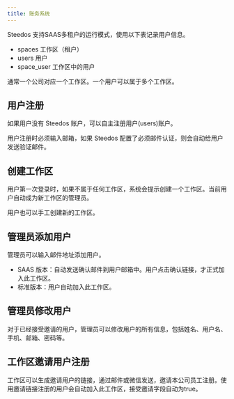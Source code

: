 ```yaml
---
title: 账务系统
---
```


Steedos 支持SAAS多租户的运行模式，使用以下表记录用户信息。

- spaces 工作区（租户）
- users 用户
- space_user 工作区中的用户

通常一个公司对应一个工作区。一个用户可以属于多个工作区。

## 用户注册

如果用户没有 Steedos 账户，可以自主注册用户(users)账户。

用户注册时必须输入邮箱，如果 Steedos 配置了必须邮件认证，则会自动给用户发送验证邮件。

## 创建工作区

用户第一次登录时，如果不属于任何工作区，系统会提示创建一个工作区。当前用户自动成为新工作区的管理员。

用户也可以手工创建新的工作区。

## 管理员添加用户

管理员可以输入邮件地址添加用户。

- SAAS 版本：自动发送确认邮件到用户邮箱中。用户点击确认链接，才正式加入此工作区。
- 标准版本：用户自动加入此工作区。

## 管理员修改用户

对于已经接受邀请的用户，管理员可以修改用户的所有信息，包括姓名、用户名、手机、邮箱、密码等。

## 工作区邀请用户注册

工作区可以生成邀请用户的链接，通过邮件或微信发送，邀请本公司员工注册。使用邀请链接注册的用户会自动加入此工作区，接受邀请字段自动为true。